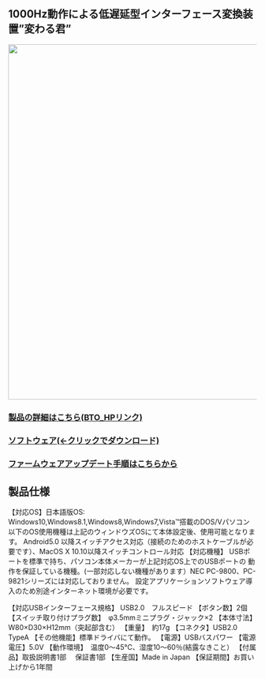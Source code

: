 ## 1000Hz動作による低遅延型インターフェース変換装置”変わる君”
<img src="https://bit-trade-one.co.jp/wp/wp-content/uploads/2016/06/7a18cbce9b2ac8c8b39d1a1fb9987708.png" width="720px">  
  
### [製品の詳細はこちら(BTO_HPリンク)](https://bit-trade-one.co.jp/product/bitferrous/btic2/)  
### [ソフトウェア(←クリックでダウンロード)](https://github.com/bit-trade-one/BTIC2-KawaruKun/raw/master/App/KawaruKun_Ver131.zip) 
### [ファームウェアアップデート手順はこちらから](https://github.com/bit-trade-one/BTIC2-KawaruKun/tree/master/FirmWare)




## 製品仕様
【対応OS】日本語版OS: Windows10,Windows8.1,Windows8,Windows7,Vista™搭載のDOS/Vパソコン
以下のOS使用機種は上記のウィンドウズOSにて本体設定後、使用可能となります。
Android5.0 以降スイッチアクセス対応（接続のためのホストケーブルが必要です）、MacOS X 10.10以降スイッチコントロール対応
【対応機種】 USBポートを標準で持ち、パソコン本体メーカーが上記対応OS上でのUSBポートの 動作を保証している機種。(一部対応しない機種があります）NEC PC-9800、PC-9821シリーズには対応しておりません。
設定アプリケーションソフトウェア導入のため別途インターネット環境が必要です。

【対応USBインターフェース規格】 USB2.0　フルスピード
【ボタン数】2個
【スイッチ取り付けプラグ数】　φ3.5mmミニプラグ・ジャック×2
【本体寸法】 W80×D30×H12mm（突起部含む）
【重量】　約17g
【コネクタ】USB2.0 TypeA
【その他機能】標準ドライバにて動作。
【電源】USBバスパワー
【電源電圧】5.0V
【動作環境】　温度0～45℃、湿度10～60％(結露なきこと）
【付属品】取扱説明書1部 　保証書1部
【生産国】Made in Japan
【保証期間】お買い上げから1年間
